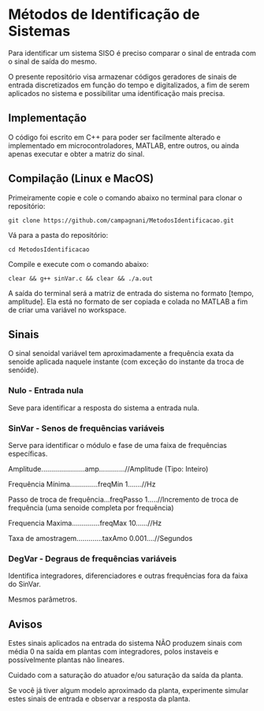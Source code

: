# Métodos de Identificação de Sistemas

Para identificar um sistema SISO é preciso comparar o sinal de entrada com o sinal de saída do mesmo.

O presente repositório visa armazenar códigos geradores de sinais de entrada discretizados em função do tempo e digitalizados, a fim de serem aplicados no sistema e possibilitar uma identificação mais precisa.

## Implementação

O código foi escrito em C++ para poder ser facilmente alterado e implementado em microcontroladores, MATLAB, entre outros, ou ainda apenas executar e obter a matriz do sinal.

## Compilação (Linux e MacOS)

Primeiramente copie e cole o comando abaixo no terminal para clonar o repositório:

    git clone https://github.com/campagnani/MetodosIdentificacao.git

Vá para a pasta do repositório:

    cd MetodosIdentificacao

Compile e execute com o comando abaixo:

    clear && g++ sinVar.c && clear && ./a.out

A saída do terminal será a matriz de entrada do sistema no formato [tempo, amplitude]. Ela está no formato de ser copiada e colada no MATLAB a fim de criar uma variável no workspace.

## Sinais

O sinal senoidal variável tem aproximadamente a frequência exata da senoide aplicada naquele instante (com exceção do instante da troca de senóide).

### Nulo - Entrada nula

Seve para identificar a resposta do sistema a entrada nula.

### SinVar - Senos de frequências variáveis

Serve para identificar o módulo e fase de uma faixa de frequências específicas.

Amplitude......................amp.............//Amplitude (Tipo: Inteiro)

Frequência Mínima..............freqMin 1.......//Hz

Passo de troca de frequência...freqPasso 1.....//Incremento de troca de frequência (uma senoide completa por frequência)

Frequencia Maxima..............freqMax 10......//Hz

Taxa de amostragem.............taxAmo 0.001....//Segundos

### DegVar - Degraus de frequências variáveis

Identifica integradores, diferenciadores e outras frequências fora da faixa do SinVar.

Mesmos parâmetros.

## Avisos

Estes sinais aplicados na entrada do sistema NÃO produzem sinais com média 0 na saída em plantas com integradores, polos instaveis e possívelmente plantas não lineares.

Cuidado com a saturação do atuador e/ou saturação da saída da planta.

Se você já tiver algum modelo aproximado da planta, experimente simular estes sinais de entrada e observar a resposta da planta.
